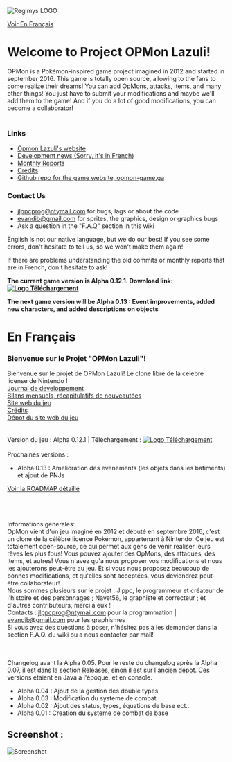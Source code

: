 ![Regimys LOGO](https://raw.githubusercontent.com/jlppc/OpMon/master/Ressources/Other/opmon_title.png)<br>

[Voir En Français](#enfrancais)

# Welcome to Project OPMon Lazuli!

OPMon is a Pokémon-inspired game project imagined in 2012 and started in september 2016. This game is totally open source, allowing to the fans to come realize their dreams! You can add OpMons, attacks, items, and many other things! You just have to submit your modifications and maybe we'll add them to the game! And if you do a lot of good modifications, you can become a collaborator!<br/><br/>

### Links
* [Opmon Lazuli's website](http://opmon-game.ga)
* [Development news (Sorry, it's in French)](https://github.com/jlppc/OpMon/wiki/Journal-du-développement)
* [Monthly Reports](https://github.com/jlppc/OpMon/wiki/Monthly-reports---Bilans-Mensuels/)
* [Credits](https://github.com/jlppc/OpMon/blob/master/Credits.md)
* [Github repo for the game website, opmon-game.ga](https://github.com/jlppc/Site-OpMon)

### Contact Us
* jlppcprog@ntymail.com for bugs, lags or about the code
* evandib@gmail.com for sprites, the graphics, design or graphics bugs
* Ask a question in the "F.A.Q" section in this wiki

English is not our native language, but we do our best! If you see some errors, don't hesitate to tell us, so we won't make them again!

If there are problems understanding the old commits or monthly reports that are in French, don't hesitate to ask!

__The current game version is Alpha 0.12.1. Download link: <a href="http://opmon-game.ga"><img src="https://raw.githubusercontent.com/jlppc/OpMon/master/Ressources/Other/version_logo.png" alt="Logo Téléchargement"></a>__

__The next game version will be Alpha 0.13 : Event improvements, added new characters, and added descriptions on objects__

# En Français<a name="enfrancais">

<h3>Bienvenue sur le Projet "OPMon Lazuli"!</h3>

Bienvenue sur le projet de OPMon Lazuli! Le clone libre de la celebre license de Nintendo !<br/>
<a href="https://github.com/jlppc/OpMon/wiki/Journal-du-développement">Journal de developpement</a><br/>
<a href="https://github.com/jlppc/OpMon/wiki/Monthly-reports---Bilans-Mensuels/">Bilans mensuels, récapitulatifs de nouveautées</a><br/>
<a href="http://opmon-game.ga">Site web du jeu</a><br/>
<a href="https://github.com/jlppc/OpMon/blob/master/Credits.md">Crédits</a><br/>
<a href="https://github.com/jlppc/Site-OpMon">Dépot du site web du jeu</a><br/><br/>
<br/>Version du jeu : Alpha 0.12.1 | Téléchargement : <a href="http://opmon-game.ga"><img src="https://raw.githubusercontent.com/jlppc/OpMon/master/Ressources/Other/version_logo.png" alt="Logo Téléchargement"></a><br/><br/>
Prochaines versions :<ul>
<li>Alpha 0.13 : Amelioration des evenements (les objets dans les batiments) et ajout de PNJs</li>
</ul>
<a href="https://github.com/jlppc/OpMon/wiki/ROADMAP">Voir la ROADMAP détaillé</a>
<br/>

<br/>
<br/>
<br/>

Informations generales:<br/>
OpMon vient d'un jeu imaginé en 2012 et débuté en septembre 2016, c'est un clone de la célèbre licence Pokémon, appartenant à Nintendo. 
Ce jeu est totalement open-source, ce qui permet aux gens de venir realiser leurs rêves les plus fous! 
Vous pouvez ajouter des OpMons, des attaques, des items, et autres! 
Vous n'avez qu'a nous proposer vos modifications et nous les ajouterons peut-être au jeu. 
Et si vous nous proposez beaucoup de bonnes modifications, et qu'elles sont acceptées, vous deviendrez peut-être collaborateur!<br/>
Nous sommes plusieurs sur le projet : Jlppc, le programmeur et créateur de l'histoire et des personnages ; Navet56, le graphiste et correcteur ; et d'autres contributeurs, merci à eux !<br/>
Contacts : jlppcprog@ntymail.com pour la programmation | evandib@gmail.com pour les graphismes<br/>
Si vous avez des questions à poser, n'hésitez pas à les demander dans la section F.A.Q. du wiki ou a nous contacter par mail!<br/><br/><br/>

Changelog avant la Alpha 0.05. Pour le reste du changelog après la Alpha 0.07, il est dans la section Releases, sinon il est sur <a href="https://github.com/jlppc/Projet-Pokemon-Regimys/releases">l'ancien dépot</a>. Ces versions étaient en Java a l'époque, et en console.
<ul>
<li>Alpha 0.04 : Ajout de la gestion des double types</li>
<li>Alpha 0.03 : Modification du systeme de combat</li>
<li>Alpha 0.02 : Ajout des status, types, équations de base ect...</li>
<li>Alpha 0.01 : Creation du systeme de combat de base</li>
</ul>
<h2>Screenshot :</h2> 
<img src="https://raw.githubusercontent.com/jlppc/OpMon/master/Ressources/Other/screenshot_2.png" alt="Screenshot"/> 


